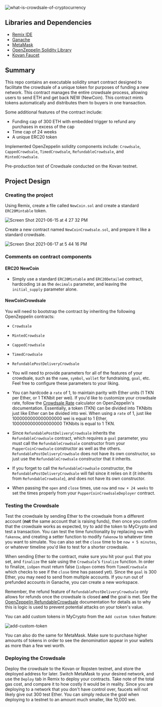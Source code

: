 ![what-is-crowdsale-of-cryptocurrency](https://user-images.githubusercontent.com/75221323/121783379-d29b4200-cb73-11eb-882f-5b271456f3ed.jpg)


## Libraries and Dependencies
* [Remix IDE](https://remix.ethereum.org)
* [Ganache](https://www.trufflesuite.com/ganache)
* [MetaMask](https://metamask.io/)
* [OpenZeppelin Solidity Library](https://docs.openzeppelin.com/contracts/4.x/)
* [Kovan Faucet](https://faucet.kovan.network/)


## Summary
This repo contains an executable solidity smart contract designed to facilitate the crowdsale of a unique token for purposes of funding a new network. This contract manages the entire crowdsale process, allowing users to send ETH and get back NEW (NewCoin). This contract mints tokens automatically and distributes them to buyers in one transaction.

Some additional features of the contract include:
* Funding cap of 300 ETH with embedded trigger to refund any purchases in excess of the cap
* Time cap of 24 weeks
* A unique ERC20 token

Implemented OpenZeppelin solidity components include:  `Crowdsale`, `CappedCrowdsale`, `TimedCrowdsale`, `RefundableCrowdsale`, and `MintedCrowdsale`.

Pre-production test of Crowdsale conducted on the Kovan testnet.

## Project Design

### Creating the project

Using Remix, create a file called `NewCoin.sol` and create a standard `ERC20Mintable` token. 

![Screen Shot 2021-06-15 at 4 27 32 PM](https://user-images.githubusercontent.com/75221323/122125980-b78c3480-cdf6-11eb-9fcb-5f48c01585af.png)



Create a new contract named `NewCoinCrowdsale.sol`, and prepare it like a standard crowdsale.

![Screen Shot 2021-06-17 at 5 44 16 PM](https://user-images.githubusercontent.com/75221323/122481125-c2300080-cf93-11eb-9679-892028a87818.png)


### Comments on contract components

#### ERC20 NewCoin
* Simply use a standard `ERC20Mintable` and `ERC20Detailed` contract, hardcoding `18` as the `decimals` parameter, and leaving the `initial_supply` parameter alone.

#### NewCoinCrowdsale

You will need to bootstrap the contract by inheriting the following OpenZeppelin contracts:

* `Crowdsale`

* `MintedCrowdsale`

* `CappedCrowdsale`

* `TimedCrowdsale`

* `RefundablePostDeliveryCrowdsale`

* You will need to provide parameters for all of the features of your crowdsale, such as the `name`, `symbol`, `wallet` for fundraising, `goal`, etc. Feel free to configure these parameters to your liking.

* You can hardcode a `rate` of 1, to maintain parity with Ether units (1 TKN per Ether, or 1 TKNbit per wei). If you'd like to customize your crowdsale rate, follow the [Crowdsale Rate](https://docs.openzeppelin.com/contracts/2.x/crowdsales#crowdsale-rate) calculator on OpenZeppelin's documentation. Essentially, a token (TKN) can be divided into TKNbits just like Ether can be divided into wei. When using a `rate` of 1, just like 1000000000000000000 wei is equal to 1 Ether, 1000000000000000000 TKNbits is equal to 1 TKN.

* Since `RefundablePostDeliveryCrowdsale` inherits the `RefundableCrowdsale` contract, which requires a `goal` parameter, you must call the `RefundableCrowdsale` constructor from your `PupperCoinCrowdsale` constructor as well as the others. `RefundablePostDeliveryCrowdsale` does not have its own constructor, so just use the `RefundableCrowdsale` constructor that it inherits.

* If you forget to call the `RefundableCrowdsale` constructor, the `RefundablePostDeliveryCrowdsale` will fail since it relies on it (it inherits from `RefundableCrowdsale`), and does not have its own constructor.

* When passing the `open` and `close` times, use `now` and `now + 24 weeks` to set the times properly from your `PupperCoinCrowdsaleDeployer` contract.


### Testing the Crowdsale

Test the crowdsale by sending Ether to the crowdsale from a different account (**not** the same account that is raising funds), then once you confirm that the crowdsale works as expected, try to add the token to MyCrypto and test a transaction. You can test the time functionality by replacing `now` with `fakenow`, and creating a setter function to modify `fakenow` to whatever time you want to simulate. You can also set the `close` time to be `now + 5 minutes`, or whatever timeline you'd like to test for a shorter crowdsale.

When sending Ether to the contract, make sure you hit your `goal` that you set, and `finalize` the sale using the `Crowdsale`'s `finalize` function. In order to finalize, `isOpen` must return false (`isOpen` comes from `TimedCrowdsale` which checks to see if the `close` time has passed yet). Since the `goal` is 300 Ether, you may need to send from multiple accounts. If you run out of prefunded accounts in Ganache, you can create a new workspace.

Remember, the refund feature of `RefundablePostDeliveryCrowdsale` only allows for refunds once the crowdsale is closed **and** the goal is met. See the [OpenZeppelin RefundableCrowdsale](https://docs.openzeppelin.com/contracts/2.x/api/crowdsale#RefundableCrowdsale) documentation for details as to why this is logic is used to prevent potential attacks on your token's value.

You can add custom tokens in MyCrypto from the `Add custom token` feature:

![add-custom-token](https://i.imgur.com/p1wwXQ9.png)

You can also do the same for MetaMask. Make sure to purchase higher amounts of tokens in order to see the denomination appear in your wallets as more than a few wei worth.

### Deploying the Crowdsale

Deploy the crowdsale to the Kovan or Ropsten testnet, and store the deployed address for later. Switch MetaMask to your desired network, and use the `Deploy` tab in Remix to deploy your contracts. Take note of the total gas cost, and compare it to how costly it would be in reality. Since you are deploying to a network that you don't have control over, faucets will not likely give out 300 test Ether. You can simply reduce the goal when deploying to a testnet to an amount much smaller, like 10,000 wei.


